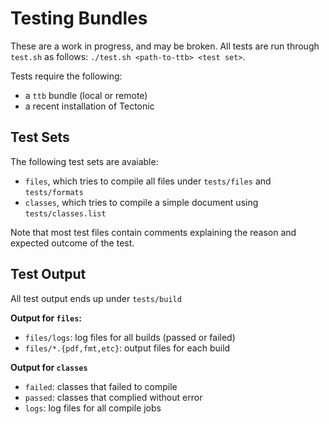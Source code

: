 # Testing Bundles
These are a work in progress, and may be broken.
All tests are run through `test.sh` as follows: `./test.sh <path-to-ttb> <test set>`.

Tests require the following:
 - a `ttb` bundle (local or remote)
 - a recent installation of Tectonic

## Test Sets
The following test sets are avaiable:
 - `files`, which tries to compile all files under `tests/files` and `tests/formats`
 - `classes`, which tries to compile a simple document using `tests/classes.list`

Note that most test files contain comments explaining the reason and expected outcome of the test.



## Test Output
All test output ends up under `tests/build`

**Output for `files`:**
 - `files/logs`: log files for all builds (passed or failed)
 - `files/*.{pdf,fmt,etc}`: output files for each build


**Output for `classes`**
 - `failed`: classes that failed to compile
 - `passed`: classes that complied without error
 - `logs`: log files for all compile jobs